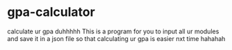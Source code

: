 # gpa-calculator
calculate ur gpa duhhhhh
This is a program for you to input all ur modules and save it in a json file so that calculating ur gpa is easier nxt time hahahah
